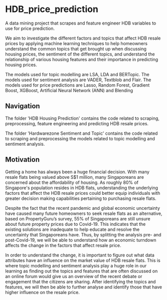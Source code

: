 # HDB_price_prediction
A data mining project that scrapes and feature engineer HDB variables to use for price prediction. <br>

We aim to investigate the different factors and topics that affect HDB resale prices by applying machine learning techniques to help homeowners understand the common topics that get brought up when discussing housing prices, the sentiment of the different topics, and understand the relationship of various housing features and their importance in predicting housing prices.<br>

The models used for topic modelling are LSA, LDA and BERTopic. The models used for sentiment analysis are VADER, Textblob and Flair. The models used for price predictions are Lasso, Random Forest, Gradient Boost, XGBoost, Artificial Neural Network (ANN) and Blending

## Navigation

The folder 'HDB Housing Prediction' contains the code related to scraping, preprocessing, feature engineering and predicting HDB resale prices. <br>

The folder 'Hardwarezone Sentiment and Topic' contains the code related to scraping and preprocessing the models related to topic modelling and sentiment analysis. 

## Motivation
Getting a home has always been a huge financial decision. With many resale flats being valued above S$1 million, many Singaporeans are concerned about the affordability of housing. As roughly 80% of Singapore's population resides in HDB flats, understanding the underlying factors that affect the HDB resale prices could better equip individuals with greater decision making capabilities pertaining to purchasing resale flats. <br>

Despite the fact that the recent pandemic and global economic uncertainty have caused many future homeowners to seek resale flats as an alternative, based on PropertyGuru’s survey, 55% of Singaporeans are still unsure about future property prices due to Covid-19.  This indicates that the existing solutions are inadequate to help educate and resolve the uncertainty that Singaporeans have. Thus, by splitting the analysis pre- and post-Covid-19, we will be able to understand how an economic turndown affects the change in the factors that affect resale price. <br>

In order to understand the change, it is important to figure out what data attributes have an influence on the market value of HDB resale flats. This is where topic modelling and sentiment analysis play a huge role in our learning as finding out the topics and features that are often discussed on an online forum would give us an overview of the recent debate or engagement that the citizens are sharing. After identifying the topics and features, we will then be able to further analyse and identify those that have higher influence on the resale price. 
